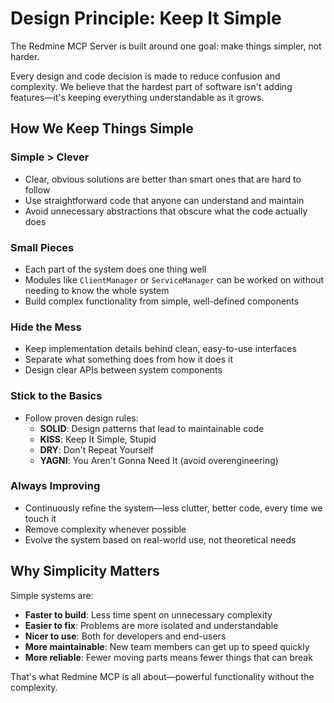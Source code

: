 # Design Principle: Keep It Simple

The Redmine MCP Server is built around one goal: make things simpler, not harder.

Every design and code decision is made to reduce confusion and complexity. We believe that the hardest part of software isn't adding features—it's keeping everything understandable as it grows.

## How We Keep Things Simple

### Simple > Clever
- Clear, obvious solutions are better than smart ones that are hard to follow
- Use straightforward code that anyone can understand and maintain
- Avoid unnecessary abstractions that obscure what the code actually does

### Small Pieces
- Each part of the system does one thing well
- Modules like `ClientManager` or `ServiceManager` can be worked on without needing to know the whole system
- Build complex functionality from simple, well-defined components

### Hide the Mess
- Keep implementation details behind clean, easy-to-use interfaces
- Separate what something does from how it does it
- Design clear APIs between system components

### Stick to the Basics
- Follow proven design rules:
  - **SOLID**: Design patterns that lead to maintainable code
  - **KISS**: Keep It Simple, Stupid
  - **DRY**: Don't Repeat Yourself
  - **YAGNI**: You Aren't Gonna Need It (avoid overengineering)

### Always Improving
- Continuously refine the system—less clutter, better code, every time we touch it
- Remove complexity whenever possible
- Evolve the system based on real-world use, not theoretical needs

## Why Simplicity Matters

Simple systems are:
- **Faster to build**: Less time spent on unnecessary complexity
- **Easier to fix**: Problems are more isolated and understandable
- **Nicer to use**: Both for developers and end-users
- **More maintainable**: New team members can get up to speed quickly
- **More reliable**: Fewer moving parts means fewer things that can break

That's what Redmine MCP is all about—powerful functionality without the complexity.
